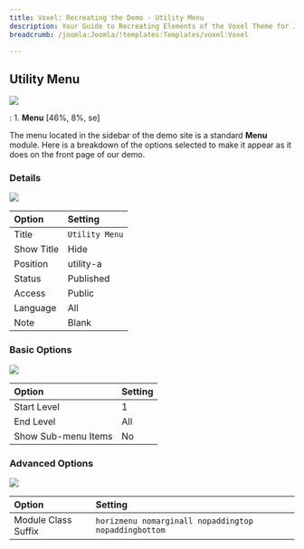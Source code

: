 ```yaml
---
title: Voxel: Recreating the Demo - Utility Menu
description: Your Guide to Recreating Elements of the Voxel Theme for Joomla
breadcrumb: /joomla:Joomla/!templates:Templates/voxel:Voxel

---
```


Utility Menu
-----
![][demo]

:   1. **Menu** [46%, 8%, se]

The menu located in the sidebar of the demo site is a standard **Menu** module. Here is a breakdown of the options selected to make it appear as it does on the front page of our demo.

### Details
![][demo2]

| Option            | Setting           |  
| :---------------- | :---------------- |  
| Title             | `Utility Menu`    |  
| Show Title        | Hide              |  
| Position          | utility-a         |  
| Status            | Published         |  
| Access            | Public            |   
| Language          | All               |  
| Note              | Blank             |  

### Basic Options
![][demo3]

| Option              | Setting          |  
| :------------------ | :--------------- |  
| Start Level         | 1                |  
| End Level           | All              |  
| Show Sub-menu Items | No               |  

### Advanced Options
![][demo4]

| Option              | Setting                                              |  
| :------------------ | :--------------------------------------------------- |  
| Module Class Suffix | `horizmenu nomarginall nopaddingtop nopaddingbottom` |  

[demo]: assets/demo_1.jpeg
[demo2]: assets/voxmenu_1.jpeg
[demo3]: assets/voxmenu_2.jpeg
[demo4]: assets/voxmenu_3.jpeg